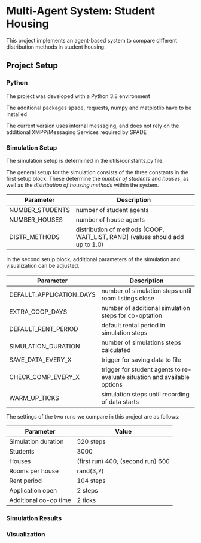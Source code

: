 # Multi-Agent System: Student Housing

This project implements an agent-based system to compare different distribution methods in student housing.

## Project Setup

### Python
The project was developed with a Python 3.8 environment

The additional packages spade, requests, numpy and matplotlib have to be installed

The current version uses internal messaging, and does not rely on the additional XMPP/Messaging Services required by SPADE

### Simulation Setup

The simulation setup is determined in the utils/constants.py file. 

The general setup for the simulation 
consists of the three constants in the first setup block. These determine the _number of students_ and _houses_, as well as the _distribution of housing methods_ within the system.

| **Parameter**        | **Description**    
|--------------|-----------|
|NUMBER_STUDENTS| number of student agents|
|NUMBER_HOUSES | number of house agents |
|DISTR_METHODS | distribution of methods [COOP, WAIT_LIST, RAND] (values should add up to 1.0)|

In the second setup block, additional parameters of the simulation and visualization can be adjusted.

| **Parameter**        | **Description**    
|--------------|-----------|
|DEFAULT_APPLICATION_DAYS| number of simulation steps until room listings close|
|EXTRA_COOP_DAYS | number of additional simulation steps for co-optation |
|DEFAULT_RENT_PERIOD | default rental period in simulation steps|
|SIMULATION_DURATION | number of simulations steps calculated|
|SAVE_DATA_EVERY_X | trigger for saving data to file|
|CHECK_COMP_EVERY_X | trigger for student agents to re-evaluate situation and available options|
|WARM_UP_TICKS | simulation steps until recording of data starts|

The settings of the two runs we compare in this project are as follows:

| **Parameter**        | **Value**    |
|--------------|-----------|
|Simulation duration | 520 steps | 
|Students | 3000 |
|Houses | (first run) 400, (second run) 600 | 
|Rooms per house | rand(3,7)|
|Rent period | 104 steps |
|Application open | 2 steps |   
|Additional co-op time | 2 ticks | 
### Simulation Results

### Visualization
